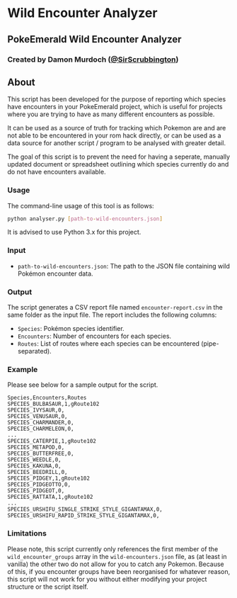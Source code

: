 # Wild Encounter Analyzer
## PokeEmerald Wild Encounter Analyzer
### Created by Damon Murdoch ([@SirScrubbington](https://twitter.com/SirScrubbington))

## About

This script has been developed for the purpose of reporting
which species have encounters in your PokeEmerald project,
which is useful for projects where you are trying to have
as many different encounters as possible. 

It can be used as a source of truth for tracking which 
Pokemon are and are not able to be encountered in your
rom hack directly, or can be used as a data source for
another script / program to be analysed with greater 
detail. 

The goal of this script is to prevent the need for having 
a seperate, manually updated document or spreadsheet 
outlining which species currently do and do not have
encounters available.

### Usage

The command-line usage of this tool is as follows:

```bash
python analyser.py [path-to-wild-encounters.json]
```

It is advised to use Python 3.x for this project.

### Input

- `path-to-wild-encounters.json`: The path to the JSON file containing wild Pokémon encounter data.

### Output

The script generates a CSV report file named `encounter-report.csv` in the same folder as the input file. The report includes the following columns:

- `Species`: Pokémon species identifier.
- `Encounters`: Number of encounters for each species.
- `Routes`: List of routes where each species can be encountered (pipe-separated).

### Example

Please see below for a sample output for the script.

```csv
Species,Encounters,Routes
SPECIES_BULBASAUR,1,gRoute102
SPECIES_IVYSAUR,0,
SPECIES_VENUSAUR,0,
SPECIES_CHARMANDER,0,
SPECIES_CHARMELEON,0,
...
SPECIES_CATERPIE,1,gRoute102
SPECIES_METAPOD,0,
SPECIES_BUTTERFREE,0,
SPECIES_WEEDLE,0,
SPECIES_KAKUNA,0,
SPECIES_BEEDRILL,0,
SPECIES_PIDGEY,1,gRoute102
SPECIES_PIDGEOTTO,0,
SPECIES_PIDGEOT,0,
SPECIES_RATTATA,1,gRoute102
...
SPECIES_URSHIFU_SINGLE_STRIKE_STYLE_GIGANTAMAX,0,
SPECIES_URSHIFU_RAPID_STRIKE_STYLE_GIGANTAMAX,0,
```

### Limitations

Please note, this script currently only references
the first member of the `wild_encounter_groups` array
in the `wild-encounters.json` file, as (at least in 
vanilla) the other two do not allow for you to catch 
any Pokemon. Because of this, if you encounter groups
have been reorganised for whatever reason, this script
will not work for you without either modifying your
project structure or the script itself.
